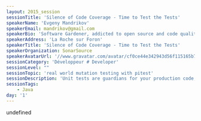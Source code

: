 ```yaml
---
layout: 2015_session
sessionTitle: 'Silence of Code Coverage - Time to Test the Tests'
speakerName: 'Evgeny Mandrikov'
speakerEmail: mandrikov@gmail.com
speakerBio: 'Software Gardener, addicted to open source and code quality, hired by SonarSource after creation of improved open source analogs of their commercial products. Currently Language Team Technical Leader, responsible for development of source code analyzers for languages like Java, C/C++, C#, JavaScript, Python, COBOL, PL/SQL. In a spare time working on other projects like for example JaCoCo.'
speakerAddress: 'La Roche sur Foron'
speakerTitle: 'Silence of Code Coverage - Time to Test the Tests'
speakerOrganization: SonarSource
speakerAvatarUrl: '//www.gravatar.com/avatar/cf0ce44e342943d56f115165b7d78bdd?size=200&default=mm'
sessionCategory: 'Développeur # Developer'
sessionLevel: ""
sessionTopic: 'real world mutation testing with pitest'
sessionDescription: 'Unit tests are guardians for your production code, but "Quis custodiet ipsos custodes?" "Who will guard the guards themselves?" What to do if coverage metrics are great, but code is still buggy? It’s time to test the tests! Come discover mutation testing.'
sessionTags:
    - Java
day: '1'
---
```


undefined
